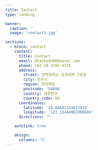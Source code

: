 ```yaml
---
title: Contact
type: landing

banner:
  caption: ''
  image: 'contact2.jpg'

sections:
  - block: contact
    content:
      title: Contact
      email: dlacksdn86@naver.com
      phone: +82-10-3192-4726
      address:
        street: 전북대학교 공과대학 7호관 
        city: 전주시
        region: 전라북도
        postcode: '54896'
        country: 대한민국
        country_code: KO
      coordinates:
        latitude: '35.84601324617979'
        longitude: '127.13444961966684'
      directions: ""

    autolink: true

    design:
      columns: '3'
---
```


